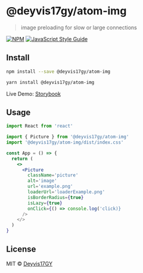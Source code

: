# @deyvis17gy/atom-img

> image preloading for slow or large connections

[![NPM](https://img.shields.io/npm/v/@deyvis17gy/atom-img.svg)](https://www.npmjs.com/package/@deyvis17gy/atom-img) [![JavaScript Style Guide](https://img.shields.io/badge/code_style-standard-brightgreen.svg)](https://standardjs.com)

## Install

```bash
npm install --save @deyvis17gy/atom-img
```

```bash
yarn install @deyvis17gy/atom-img
```

Live Demo: [Storybook](https://static-picture-storybook.netlify.app/?path=/story/picture--picture-icon)

## Usage

```jsx
import React from 'react'

import { Picture } from '@deyvis17gy/atom-img'
import '@deyvis17gy/atom-img/dist/index.css'

const App = () => {
  return (
    <>
      <Picture
        className='picture'
        alt='image'
        url='example.png'
        loaderUrl='loaderExample.png'
        isBorderRadius={true}
        isLazy={true}
        onClick={() => console.log('click)}
      />
    </>
  )
}
```

## License

MIT © [Deyvis17GY](https://github.com/Deyvis17GY)
